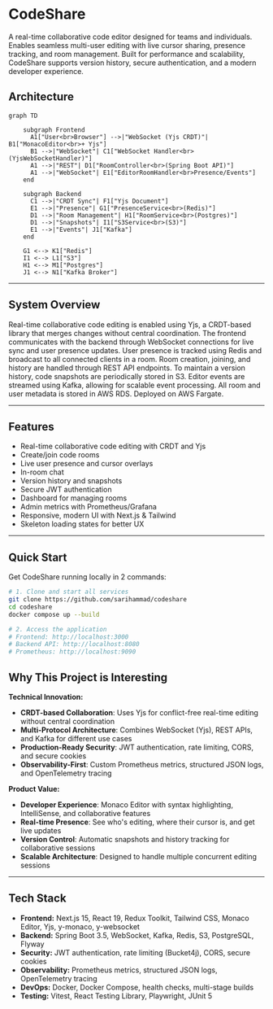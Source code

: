 # CodeShare

A real-time collaborative code editor designed for teams and individuals. Enables seamless multi-user editing with live cursor sharing, presence tracking, and room management. Built for performance and scalability, CodeShare supports version history, secure authentication, and a modern developer experience.

## Architecture

```mermaid
graph TD

    subgraph Frontend
      A1["User<br>Browser"] -->|"WebSocket (Yjs CRDT)"| B1["MonacoEditor<br>+ Yjs"]
      B1 -->|"WebSocket"| C1["WebSocket Handler<br>(YjsWebSocketHandler)"]
      A1 -->|"REST"| D1["RoomController<br>(Spring Boot API)"]
      A1 -->|"WebSocket"| E1["EditorRoomHandler<br>Presence/Events"]
    end

    subgraph Backend
      C1 -->|"CRDT Sync"| F1["Yjs Document"]
      E1 -->|"Presence"| G1["PresenceService<br>(Redis)"]
      D1 -->|"Room Management"| H1["RoomService<br>(Postgres)"]
      D1 -->|"Snapshots"| I1["S3Service<br>(S3)"]
      E1 -->|"Events"| J1["Kafka"]
    end

    G1 <--> K1["Redis"]
    I1 <--> L1["S3"]
    H1 <--> M1["Postgres"]
    J1 <--> N1["Kafka Broker"]
```

---

## System Overview

Real-time collaborative code editing is enabled using Yjs, a CRDT-based library that merges changes without central coordination. The frontend communicates with the backend through WebSocket connections for live sync and user presence updates. User presence is tracked using Redis and broadcast to all connected clients in a room. Room creation, joining, and history are handled through REST API endpoints. To maintain a version history, code snapshots are periodically stored in S3. Editor events are streamed using Kafka, allowing for scalable event processing. All room and user metadata is stored in AWS RDS. Deployed on AWS Fargate.

---

## Features

- Real-time collaborative code editing with CRDT and Yjs
- Create/join code rooms
- Live user presence and cursor overlays
- In-room chat
- Version history and snapshots
- Secure JWT authentication
- Dashboard for managing rooms
- Admin metrics with Prometheus/Grafana
- Responsive, modern UI with Next.js & Tailwind
- Skeleton loading states for better UX

---

## Quick Start

Get CodeShare running locally in 2 commands:

```bash
# 1. Clone and start all services
git clone https://github.com/sarihammad/codeshare
cd codeshare
docker compose up --build

# 2. Access the application
# Frontend: http://localhost:3000
# Backend API: http://localhost:8080
# Prometheus: http://localhost:9090
```

## Why This Project is Interesting

**Technical Innovation:**
- **CRDT-based Collaboration**: Uses Yjs for conflict-free real-time editing without central coordination
- **Multi-Protocol Architecture**: Combines WebSocket (Yjs), REST APIs, and Kafka for different use cases
- **Production-Ready Security**: JWT authentication, rate limiting, CORS, and secure cookies
- **Observability-First**: Custom Prometheus metrics, structured JSON logs, and OpenTelemetry tracing

**Product Value:**
- **Developer Experience**: Monaco Editor with syntax highlighting, IntelliSense, and collaborative features
- **Real-time Presence**: See who's editing, where their cursor is, and get live updates
- **Version Control**: Automatic snapshots and history tracking for collaborative sessions
- **Scalable Architecture**: Designed to handle multiple concurrent editing sessions

---

## Tech Stack

- **Frontend:** Next.js 15, React 19, Redux Toolkit, Tailwind CSS, Monaco Editor, Yjs, y-monaco, y-websocket
- **Backend:** Spring Boot 3.5, WebSocket, Kafka, Redis, S3, PostgreSQL, Flyway
- **Security:** JWT authentication, rate limiting (Bucket4j), CORS, secure cookies
- **Observability:** Prometheus metrics, structured JSON logs, OpenTelemetry tracing
- **DevOps:** Docker, Docker Compose, health checks, multi-stage builds
- **Testing:** Vitest, React Testing Library, Playwright, JUnit 5
